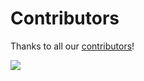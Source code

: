 # Contributors

Thanks to all our [contributors](https://github.com/ngxs/store/graphs/contributors)!

![](https://opencollective.com/ngxs/contributors.svg?width=890)

